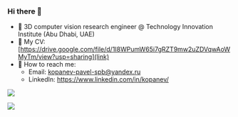 ### Hi there 👋

<!--
**KopanevPavel/kopanevpavel** is a ✨ _special_ ✨ repository because its `README.md` (this file) appears on your GitHub profile.

Here are some ideas to get you started:

- 🔭 I’m currently working on ...
- 🌱 I’m currently learning ...
- 👯 I’m looking to collaborate on ...
- 🤔 I’m looking for help with ...
- 💬 Ask me about ...
- 📫 How to reach me: ...
- 😄 Pronouns: ...
- ⚡ Fun fact: ...
-->

- 🔭 3D computer vision research engineer @ Technology Innovation Institute (Abu Dhabi, UAE)
- 📖 My CV: [https://drive.google.com/file/d/1I8WPumW65i7gRZT9mw2uZDVqwAoWMyTm/view?usp=sharing](link)
- 👀 How to reach me: 
  -  Email: kopanev-pavel-spb@yandex.ru 
  -  LinkedIn: https://www.linkedin.com/in/kopanev/ 

![](https://komarev.com/ghpvc/?username=kopanevpavel)


![](https://github-readme-stats.vercel.app/api?username=kopanevpavel&show_icons=true&hide=contribs,prs&theme=radical)

